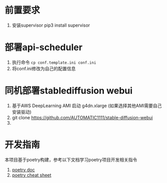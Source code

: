 
# 前置要求
1. 安装supervisor pip3 install supervisor

# 部署api-scheduler
1. 执行命令 ```cp conf.template.ini conf.ini```
2. 将conf.ini修改为自己的配置信息

# 同机部署stablediffusion webui
1. 基于AWS DeepLearning AMI 启动 g4dn.xlarge (如果选择其他AMI需要自己安装驱动)
2. git clone https://github.com/AUTOMATIC1111/stable-diffusion-webui
2. 


# 开发指南
本项目基于poetry构建，参考以下文档学习poetry项目开发相关指令
1. [poetry doc](https://github.com/python-poetry/poetry)
2. [poetry cheat sheet](https://www.yippeecode.com/topics/python-poetry-cheat-sheet/)
